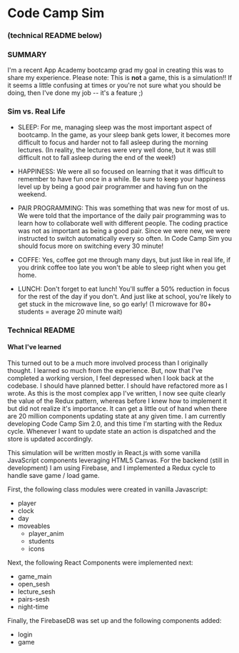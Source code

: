 # Code Camp Sim
### (technical README below)

### SUMMARY

I'm a recent App Academy bootcamp grad my goal in creating this was to share my experience.  Please note: This is **not** a game, this is a simulation!!  If it seems a little confusing at times or you're not sure what you should be doing, then I've done my job -- it's a feature ;)

### Sim vs. Real Life

- SLEEP: For me, managing sleep was the most important aspect of bootcamp.  In the game, as your sleep bank gets lower, it becomes more difficult to focus and harder not to fall asleep during the morning lectures.  (In reality, the lectures were very well done, but it was still difficult not to fall asleep during the end of the week!)

- HAPPINESS: We were all so focused on learning that it was difficult to remember to have fun once in a while.  Be sure to keep your happiness level up by being a good pair programmer and having fun on the weekend.

- PAIR PROGRAMMING: This was something that was new for most of us.  We were told that the importance of the daily pair programming was to learn how to collaborate well with different people.  The coding practice was not as important as being a good pair.  Since we were new, we were instructed to switch automatically every so often. In Code Camp Sim you should focus more on switching every 30 minute!

- COFFE: Yes, coffee got me through many days, but just like in real life, if you drink coffee too late you won't be able to sleep right when you get home.

- LUNCH: Don't forget to eat lunch!  You'll suffer a 50% reduction in focus for the rest of the day if you don't.  And just like at school, you're likely to get stuck in the microwave line, so go early! (1 microwave for 80+ students = average 20 minute wait)

### Technical README

#### What I've learned
This turned out to be a much more involved process than I originally thought.  I learned so much from the experience.  But, now that I've completed a working version, I feel depressed when I look back at the codebase.  I should have planned better.  I should have refactored more as I wrote.  As this is the most complex app I've written, I now see quite clearly the value of the Redux pattern, whereas before I knew how to implement it but did not realize it's importance.  It can get a little out of hand when there are 20 million components updating state at any given time.  I am currently developing Code Camp Sim 2.0, and this time I'm starting with the Redux cycle.  Whenever I want to update state an action is dispatched and the store is updated accordingly.  

This simulation will be written mostly in React.js with some vanilla JavaScript components leveraging HTML5 Canvas.  For the backend (still in development) I am using Firebase, and I implemented a Redux cycle to handle save game / load game.

First, the following class modules were created in vanilla Javascript:

- player
- clock
- day
- moveables
  - player_anim
  - students
  - icons


Next, the following React Components were implemented next:

- game_main
- open_sesh
- lecture_sesh
- pairs-sesh
- night-time

Finally, the FirebaseDB was set up and the following components added:
- login
- game
